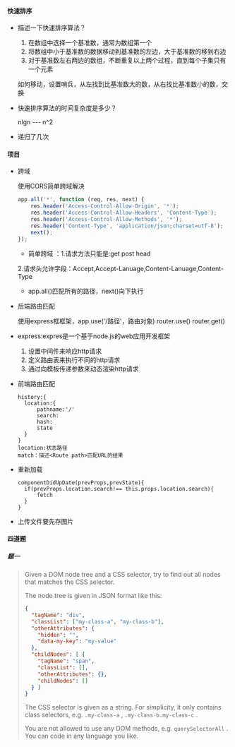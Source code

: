 #### 快速排序

* 描述一下快速排序算法？

  1. 在数组中选择一个基准数，通常为数组第一个
  2. 将数组中小于基准数的数据移动到基准数的左边，大于基准数的移到右边
  3. 对于基准数左右两边的数组，不断重复以上两个过程，直到每个子集只有一个元素

  如何移动，设置哨兵，从左找到比基准数大的数，从右找比基准数小的数，交换

* 快速排序算法的时间复杂度是多少？

  nlgn --- n^2

* 递归了几次

#### 项目

* 跨域

  使用CORS简单跨域解决

  ```javascript
  app.all('*', function (req, res, next) {
      res.header('Access-Control-Allow-Origin', '*');
      res.header('Access-Control-Allow-Headers', 'Content-Type');
      res.header('Access-Control-Allow-Methods', '*');
      res.header('Content-Type', 'application/json;charset=utf-8');
      next();
  });
  ```

  * 简单跨域 ：1.请求方法只能是:get post head

  ​                           2.请求头允许字段：Accept,Accept-Lanuage,Content-Lanuage,Content-Type

  * app.all()匹配所有的路径，next()向下执行

  

* 后端路由匹配

  使用express框框架，app.use('/路径'，路由对象)     router.use()    router.get()

* express:expres是一个基于node.js的web应用开发框架
  1. 设置中间件来响应http请求
  2. 定义路由表来执行不同的http请求
  3. 通过向模板传递参数来动态渲染http请求
  
* 前端路由匹配

  ```
  history:{
  	location:{
  		pathname:'/'
  		search:
  		hash:
  		state
  	}
  }
  location:状态路径
  match：描述<Route path>匹配URL的结果
  ```

  

* 重新加载

  ```
  componentDidUpDate(prevProps,prevState){
  	if(prevProps.location.search!== this.props.location.search){
  		fetch
  	}
  }
  ```

  

* 上传文件要先存图片



#### 四道题

##### 题一

> Given a DOM node tree and a CSS selector, try to find out all nodes that matches the CSS selector.
>
> The node tree is given in JSON format like this:
>
> ```json
> {
>   "tagName": "div",
>   "classList": ["my-class-a", "my-class-b"],
>   "otherAttributes": {
>     "hidden": "",
>     "data-my-key": "my-value"
>   },
>   "childNodes": [ {
>     "tagName": "span",
>     "classList": [],
>     "otherAttributes": {},
>     "childNodes": []
>   } ]
> }
> ```
>
> The CSS selector is given as a string. For simplicity, it only contains class selectors, e.g. `.my-class-a` , `.my-class-b.my-class-c` .
>
> You are not allowed to use any DOM methods, e.g. `querySelectorAll` . You can code in any language you like.